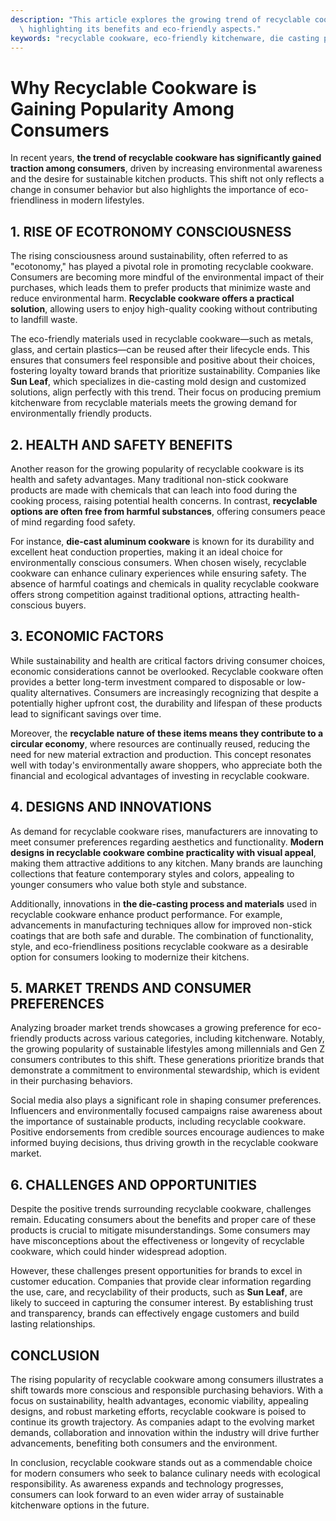 ```yaml
---
description: "This article explores the growing trend of recyclable cookware in the consumer market,\
  \ highlighting its benefits and eco-friendly aspects."
keywords: "recyclable cookware, eco-friendly kitchenware, die casting process, die-cast aluminum"
---
```

# Why Recyclable Cookware is Gaining Popularity Among Consumers

In recent years, **the trend of recyclable cookware has significantly gained traction among consumers**, driven by increasing environmental awareness and the desire for sustainable kitchen products. This shift not only reflects a change in consumer behavior but also highlights the importance of eco-friendliness in modern lifestyles. 

## 1. RISE OF ECOTRONOMY CONSCIOUSNESS 

The rising consciousness around sustainability, often referred to as "ecotonomy," has played a pivotal role in promoting recyclable cookware. Consumers are becoming more mindful of the environmental impact of their purchases, which leads them to prefer products that minimize waste and reduce environmental harm. **Recyclable cookware offers a practical solution**, allowing users to enjoy high-quality cooking without contributing to landfill waste. 

The eco-friendly materials used in recyclable cookware—such as metals, glass, and certain plastics—can be reused after their lifecycle ends. This ensures that consumers feel responsible and positive about their choices, fostering loyalty toward brands that prioritize sustainability. Companies like **Sun Leaf**, which specializes in die-casting mold design and customized solutions, align perfectly with this trend. Their focus on producing premium kitchenware from recyclable materials meets the growing demand for environmentally friendly products.

## 2. HEALTH AND SAFETY BENEFITS  

Another reason for the growing popularity of recyclable cookware is its health and safety advantages. Many traditional non-stick cookware products are made with chemicals that can leach into food during the cooking process, raising potential health concerns. In contrast, **recyclable options are often free from harmful substances**, offering consumers peace of mind regarding food safety.

For instance, **die-cast aluminum cookware** is known for its durability and excellent heat conduction properties, making it an ideal choice for environmentally conscious consumers. When chosen wisely, recyclable cookware can enhance culinary experiences while ensuring safety. The absence of harmful coatings and chemicals in quality recyclable cookware offers strong competition against traditional options, attracting health-conscious buyers.

## 3. ECONOMIC FACTORS  

While sustainability and health are critical factors driving consumer choices, economic considerations cannot be overlooked. Recyclable cookware often provides a better long-term investment compared to disposable or low-quality alternatives. Consumers are increasingly recognizing that despite a potentially higher upfront cost, the durability and lifespan of these products lead to significant savings over time.

Moreover, the **recyclable nature of these items means they contribute to a circular economy**, where resources are continually reused, reducing the need for new material extraction and production. This concept resonates well with today's environmentally aware shoppers, who appreciate both the financial and ecological advantages of investing in recyclable cookware.

## 4. DESIGNS AND INNOVATIONS  

As demand for recyclable cookware rises, manufacturers are innovating to meet consumer preferences regarding aesthetics and functionality. **Modern designs in recyclable cookware combine practicality with visual appeal**, making them attractive additions to any kitchen. Many brands are launching collections that feature contemporary styles and colors, appealing to younger consumers who value both style and substance.

Additionally, innovations in **the die-casting process and materials** used in recyclable cookware enhance product performance. For example, advancements in manufacturing techniques allow for improved non-stick coatings that are both safe and durable. The combination of functionality, style, and eco-friendliness positions recyclable cookware as a desirable option for consumers looking to modernize their kitchens.

## 5. MARKET TRENDS AND CONSUMER PREFERENCES  

Analyzing broader market trends showcases a growing preference for eco-friendly products across various categories, including kitchenware. Notably, the growing popularity of sustainable lifestyles among millennials and Gen Z consumers contributes to this shift. These generations prioritize brands that demonstrate a commitment to environmental stewardship, which is evident in their purchasing behaviors.

Social media also plays a significant role in shaping consumer preferences. Influencers and environmentally focused campaigns raise awareness about the importance of sustainable products, including recyclable cookware. Positive endorsements from credible sources encourage audiences to make informed buying decisions, thus driving growth in the recyclable cookware market.

## 6. CHALLENGES AND OPPORTUNITIES  

Despite the positive trends surrounding recyclable cookware, challenges remain. Educating consumers about the benefits and proper care of these products is crucial to mitigate misunderstandings. Some consumers may have misconceptions about the effectiveness or longevity of recyclable cookware, which could hinder widespread adoption.

However, these challenges present opportunities for brands to excel in customer education. Companies that provide clear information regarding the use, care, and recyclability of their products, such as **Sun Leaf**, are likely to succeed in capturing the consumer interest. By establishing trust and transparency, brands can effectively engage customers and build lasting relationships.

## CONCLUSION  

The rising popularity of recyclable cookware among consumers illustrates a shift towards more conscious and responsible purchasing behaviors. With a focus on sustainability, health advantages, economic viability, appealing designs, and robust marketing efforts, recyclable cookware is poised to continue its growth trajectory. As companies adapt to the evolving market demands, collaboration and innovation within the industry will drive further advancements, benefiting both consumers and the environment. 

In conclusion, recyclable cookware stands out as a commendable choice for modern consumers who seek to balance culinary needs with ecological responsibility. As awareness expands and technology progresses, consumers can look forward to an even wider array of sustainable kitchenware options in the future.
